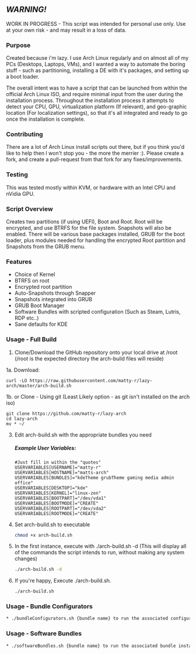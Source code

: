 ## *WARNING!*
WORK IN PROGRESS - This script was intended for personal use only. Use at your own risk - and may result in a loss of data. 

### Purpose

Created because i'm lazy. I use Arch Linux regularly and on almost all of my PCs (Desktops, Laptops, VMs), and I wanted a way to automate the boring stuff - such as partitioning, installing a DE with it's packages, and setting up a boot loader. 

The overall intent was to have a script that can be launched from within the official Arch Linux ISO, and require minimal input from the user during the installation process. Throughout the installation process it attempts to detect your CPU, GPU, virtualization platform (If relevant), and geo-graphic location (For localization settings), so that it's all integrated and ready to go once the installation is complete.

### Contributing

There are a lot of Arch Linux install scripts out there, but if you think you'd like to help then I won't stop you - the more the merrier :). Please create a fork, and create a pull-request from that fork for any fixes/improvements.

### Testing

This was tested mostly within KVM, or hardware with an Intel CPU and nVidia GPU.

### Script Overview

Creates two partitions (if using UEFI), Boot and Root. Root will be encrypted, and use BTRFS for the file system. Snapshots will also be enabled. There will be various base packages installed, GRUB for the boot loader, plus modules needed for handling the encrypted Root partition and Snapshots from the GRUB menu.

### Features
* Choice of Kernel
* BTRFS on root
* Encrypted root partition
* Auto-Snapshots through Snapper
* Snapshots integrated into GRUB
* GRUB Boot Manager
* Software Bundles with scripted configuration (Such as Steam, Lutris, RDP etc..)
* Sane defaults for KDE

### Usage - Full Build


1. Clone/Download the GitHub repository onto your local drive at /root (/root is the expected directory the arch-build files will reside)

1a. Download:

    curl -LO https://raw.githubusercontent.com/matty-r/lazy-arch/master/arch-build.sh

1b. or Clone - Using git (Least Likely option - as git isn't installed on the arch iso)

    git clone https://github.com/matty-r/lazy-arch
    cd lazy-arch
    mv * ~/

3. Edit arch-build.sh with the appropriate bundles you need

    ##### *Example User Variables:*
    ```
    #Just fill in within the "quotes"
    USERVARIABLES[USERNAME]="matty-r"
    USERVARIABLES[HOSTNAME]="matts-arch"
    USERVARIABLES[BUNDLES]="kdeTheme grubTheme gaming media admin office"
    USERVARIABLES[DESKTOP]="kde"
    USERVARIABLES[KERNEL]="linux-zen"
    USERVARIABLES[BOOTPART]="/dev/vda1"
    USERVARIABLES[BOOTMODE]="CREATE"
    USERVARIABLES[ROOTPART]="/dev/vda2"
    USERVARIABLES[ROOTMODE]="CREATE"
    ```
    
3. Set arch-build.sh to executable
    ```sh
    chmod +x arch-build.sh
    ```

5. In the first instance, execute with ./arch-build.sh -d (This will display all of the commands the script intends to run, without making any system changes)
    ```sh
    ./arch-build.sh -d
    ```

7. If you're happy, Execute ./arch-build.sh.
    ```sh
    ./arch-build.sh
    ```

### Usage - Bundle Configurators
```sh
* ./bundleConfigurators.sh {bundle name} to run the associated configurator, example ./bundleConfigurators.sh kde
```
### Usage - Software Bundles
```sh
* ./softwareBundles.sh {bundle name} to run the associated bundle installer. Will ask if you want to run the associated configurator if available.
```
